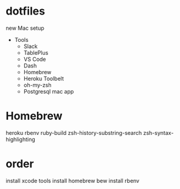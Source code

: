 # dotfiles
new Mac setup

- Tools
  - Slack
  - TablePlus
  - VS Code
  - Dash
  - Homebrew
  - Heroku Toolbelt
  - oh-my-zsh
  - Postgresql mac app

# Homebrew

heroku
rbenv
ruby-build
zsh-history-substring-search
zsh-syntax-highlighting

# order

install xcode tools
install homebrew
bew install rbenv
